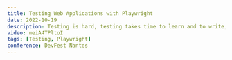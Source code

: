 ```yaml
---
title: Testing Web Applications with Playwright
date: 2022-10-19
description: Testing is hard, testing takes time to learn and to write, and time is money. As developers we want to test. We know we should but we don't have time. So how can we get more developers to do testing? We can create better tools.
video: meiA4TPltoI
tags: [Testing, Playwright]
conference: DevFest Nantes
---
```

